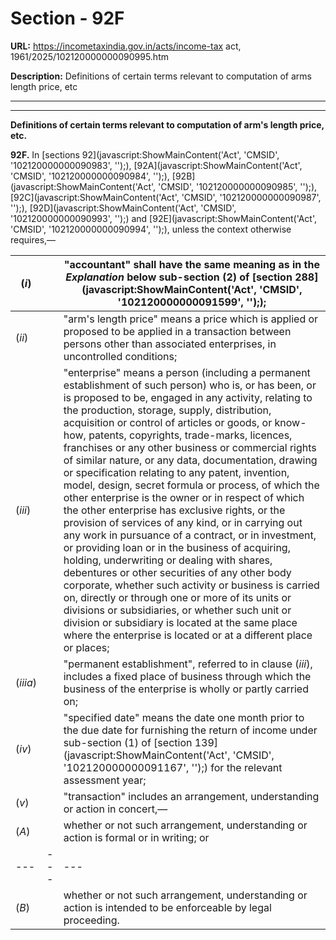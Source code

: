 # Section - 92F

**URL:** https://incometaxindia.gov.in/acts/income-tax act, 1961/2025/102120000000090995.htm

**Description:** Definitions of certain terms relevant to computation of arms length price, etc

---

****

**Definitions of certain terms relevant to computation of arm's length price, etc.**

**92F.** In [sections 92](javascript:ShowMainContent\('Act', 'CMSID', '102120000000090983', ''\);), [92A](javascript:ShowMainContent\('Act', 'CMSID', '102120000000090984', ''\);), [92B](javascript:ShowMainContent\('Act', 'CMSID', '102120000000090985', ''\);), [92C](javascript:ShowMainContent\('Act', 'CMSID', '102120000000090987', ''\);), [92D](javascript:ShowMainContent\('Act', 'CMSID', '102120000000090993', ''\);) and [92E](javascript:ShowMainContent\('Act', 'CMSID', '102120000000090994', ''\);), unless the context otherwise requires,—

(_i_)|  |  "accountant" shall have the same meaning as in the _Explanation_ below sub-section (2) of [section 288](javascript:ShowMainContent\('Act', 'CMSID', '102120000000091599', ''\););  
---|---|---  
(_ii_)|  |  "arm's length price" means a price which is applied or proposed to be applied in a transaction between persons other than associated enterprises, in uncontrolled conditions;  
(_iii_)|  |  "enterprise" means a person (including a permanent establishment of such person) who is, or has been, or is proposed to be, engaged in any activity, relating to the production, storage, supply, distribution, acquisition or control of articles or goods, or know-how, patents, copyrights, trade-marks, licences, franchises or any other business or commercial rights of similar nature, or any data, documentation, drawing or specification relating to any patent, invention, model, design, secret formula or process, of which the other enterprise is the owner or in respect of which the other enterprise has exclusive rights, or the provision of services of any kind, or in carrying out any work in pursuance of a contract, or in investment, or providing loan or in the business of acquiring, holding, underwriting or dealing with shares, debentures or other securities of any other body corporate, whether such activity or business is carried on, directly or through one or more of its units or divisions or subsidiaries, or whether such unit or division or subsidiary is located at the same place where the enterprise is located or at a different place or places;  
(_iiia_)|  |  "permanent establishment", referred to in clause (_iii_), includes a fixed place of business through which the business of the enterprise is wholly or partly carried on;  
(_iv_)|  |  "specified date" means the date one month prior to the due date for furnishing the return of income under sub-section (1) of [section 139](javascript:ShowMainContent\('Act', 'CMSID', '102120000000091167', ''\);) for the relevant assessment year;  
(_v_)|  |  "transaction" includes an arrangement, understanding or action in concert,—  
(_A_)|  |  whether or not such arrangement, understanding or action is formal or in writing; or  
---|---|---  
(_B_)|  |  whether or not such arrangement, understanding or action is intended to be enforceable by legal proceeding.